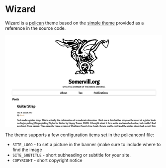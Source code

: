 # Wizard

Wizard is a [pelican](https://github.com/getpelican/pelican) theme
based on the [simple
theme](https://github.com/getpelican/pelican/tree/master/pelican/themes/simple)
provided as a reference in the source code.

![screenshot](screenshot.png)

The theme supports a few configuration items set in the pelicanconf file:
- `SITE_LOGO` - to set a picture in the banner (make sure to include where to
  find the image
- `SITE_SUBTITLE` - short subheading or subtitle for your site.
- `COPYRIGHT` - short copyright notice

